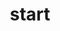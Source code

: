 ---
layout: "startpage.njk"
permalink: "/startpage/"

title: "start"
welcomer: "hello, world"

username: sara
hostname: internet

bookmarkTabs:
    home:
        home: "/"
        pds: "https://pds.sarasoci.al/xrpc/_health"
        proton: "https://mail.proton.me"
        gmail: "https://mail.google.com"
    dev:
        github: "https://github.com"
        mozilla: "https://developer.mozilla.org"
        arch: "https://wiki.archlinux.org"
        stack: "https://stackoverflow.com"
    social:
        bsky: "https://bsky.app"
        hexbear: "https://hexbear.net"
        reddit: "https://reddit.com"
        tumblr: "https://tumblr.com"
        discord: "https://discord.com"
    media:
        nebula: "https://nebula.tv"
        youtube: "https://youtube.com"
        netflix: "https://netflix.com"
        crunchyroll: "https://crunchyroll.com"
        hbo: "https://hbo.com"
    gaming:
        steam: "https:store.steampowered.com"
        hoyolab: "https://hoyolab.com"
        lodestone: "https://na.finalfantasyxiv.com/lodestone/"
---